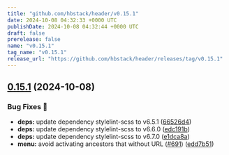 ```yaml
---
title: "github.com/hbstack/header/v0.15.1"
date: 2024-10-08 04:32:33 +0000 UTC
publishDate: 2024-10-08 04:32:44 +0000 UTC
draft: false
prerelease: false
name: "v0.15.1"
tag_name: "v0.15.1"
release_url: "https://github.com/hbstack/header/releases/tag/v0.15.1"
---
```


## [0.15.1](https://github.com/hbstack/header/compare/v0.15.0...v0.15.1) (2024-10-08)


### Bug Fixes 🐞

* **deps:** update dependency stylelint-scss to v6.5.1 ([66526d4](https://github.com/hbstack/header/commit/66526d47cc7148364cf1ddd139724f79cb29e5c8))
* **deps:** update dependency stylelint-scss to v6.6.0 ([edc191b](https://github.com/hbstack/header/commit/edc191b9f192f8914faf1332d96e429b30aa1050))
* **deps:** update dependency stylelint-scss to v6.7.0 ([e1dca8a](https://github.com/hbstack/header/commit/e1dca8a7be699d72c71823b8ec62c16f2bc43979))
* **menu:** avoid activating ancestors that without URL ([#691](https://github.com/hbstack/header/issues/691)) ([edd7b51](https://github.com/hbstack/header/commit/edd7b5177b00f03f0850b91556206756457a57eb))
